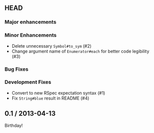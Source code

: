 ## HEAD

### Major enhancements

### Minor Enhancements

- Delete unnecessary `Symbol#to_sym` (#2)
- Change argument name of `Enumerator#each` for better code legibility (#3)

### Bug Fixes

### Development Fixes

- Convert to new RSpec expectation syntax (#1)
- Fix `String#blue` result in README (#4)

## 0.1 / 2013-04-13

Birthday!
